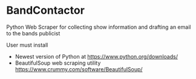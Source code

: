 # BandContactor
 Python Web Scraper for collecting show information and drafting an email to the bands publicist

User must install 
  -  Newest version of Python at https://www.python.org/downloads/
  -  BeautifulSoup web scraping utility https://www.crummy.com/software/BeautifulSoup/
